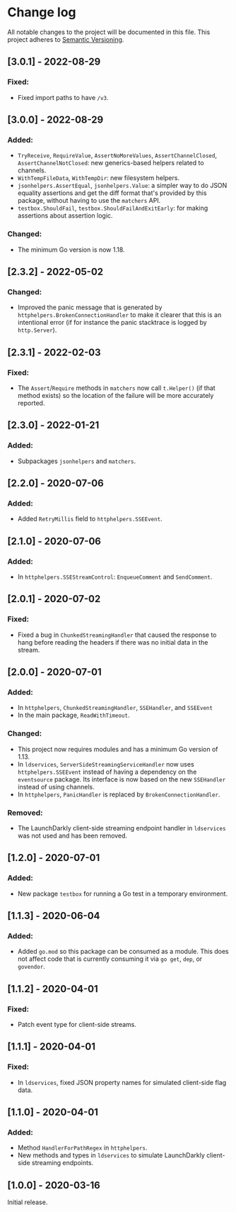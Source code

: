 # Change log

All notable changes to the project will be documented in this file. This project adheres to [Semantic Versioning](http://semver.org).

## [3.0.1] - 2022-08-29
### Fixed:
- Fixed import paths to have `/v3`.

## [3.0.0] - 2022-08-29
### Added:
- `TryReceive`, `RequireValue`, `AssertNoMoreValues`, `AssertChannelClosed`, `AssertChannelNotClosed`: new generics-based helpers related to channels.
- `WithTempFileData`, `WithTempDir`: new filesystem helpers.
- `jsonhelpers.AssertEqual`, `jsonhelpers.Value`: a simpler way to do JSON equality assertions and get the diff format that's provided by this package, without having to use the `matchers` API.
- `testbox.ShouldFail`, `testbox.ShouldFailAndExitEarly`: for making assertions about assertion logic.

### Changed:
- The minimum Go version is now 1.18.

## [2.3.2] - 2022-05-02
### Changed:
- Improved the panic message that is generated by `httphelpers.BrokenConnectionHandler` to make it clearer that this is an intentional error (if for instance the panic stacktrace is logged by `http.Server`).

## [2.3.1] - 2022-02-03
### Fixed:
- The `Assert`/`Require` methods in `matchers` now call `t.Helper()` (if that method exists) so the location of the failure will be more accurately reported.

## [2.3.0] - 2022-01-21
### Added:
- Subpackages `jsonhelpers` and `matchers`.

## [2.2.0] - 2020-07-06
### Added:
- Added `RetryMillis` field to `httphelpers.SSEEvent`.

## [2.1.0] - 2020-07-06
### Added:
- In `httphelpers.SSEStreamControl`: `EnqueueComment` and `SendComment`.

## [2.0.1] - 2020-07-02
### Fixed:
- Fixed a bug in `ChunkedStreamingHandler` that caused the response to hang before reading the headers if there was no initial data in the stream.

## [2.0.0] - 2020-07-01
### Added:
- In `httphelpers`, `ChunkedStreamingHandler`, `SSEHandler`, and `SSEEvent`
- In the main package, `ReadWithTimeout`.

### Changed:
- This project now requires modules and has a minimum Go version of 1.13.
- In `ldservices`, `ServerSideStreamingServiceHandler` now uses `httphelpers.SSEEvent` instead of having a dependency on the `eventsource` package. Its interface is now based on the new `SSEHandler` instead of using channels.
- In `httphelpers`, `PanicHandler` is replaced by `BrokenConnectionHandler`.

### Removed:
- The LaunchDarkly client-side streaming endpoint handler in `ldservices` was not used and has been removed.


## [1.2.0] - 2020-07-01
### Added:
- New package `testbox` for running a Go test in a temporary environment.

## [1.1.3] - 2020-06-04
### Added:
- Added `go.mod` so this package can be consumed as a module. This does not affect code that is currently consuming it via `go get`, `dep`, or `govendor`.

## [1.1.2] - 2020-04-01
### Fixed:
- Patch event type for client-side streams.

## [1.1.1] - 2020-04-01
### Fixed:
- In `ldservices`, fixed JSON property names for simulated client-side flag data.

## [1.1.0] - 2020-04-01
### Added:
- Method `HandlerForPathRegex` in `httphelpers`.
- New methods and types in `ldservices` to simulate LaunchDarkly client-side streaming endpoints.

## [1.0.0] - 2020-03-16
Initial release.
